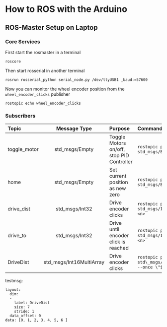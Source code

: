 # How to ROS with the Arduino

## ROS-Master Setup on Laptop

### Core Services
First start the rosmaster in a terminal
```
roscore
```

Then start rosserial in another terminal
```
rosrun rosserial_python serial_node.py /dev/ttyUSB1 _baud:=57600
```

Now you can monitor the wheel encoder position from the `wheel_encoder_clicks` publisher
```
rostopic echo wheel_encoder_clicks
```

### Subscribers

| Topic        | Message Type    | Purpose                                   | Command                                              |
| :----------- |:---------------:| :---------------------------------------- | :--------------------------------------------------- |
 toggle\_motor | std\_msgs/Empty | Toggle Motors on/off, stop PID Controller | `rostopic pub toggle_motor std_msgs/Empty --once`
 home          | std\_msgs/Empty | Set current position as new zero          | `rostopic pub home std_msgs/Empty --once`
 drive\_dist   | std\_msgs/Int32 | Drive <n> encoder clicks                  | `rostopic pub drive_dist std_msgs/Int32 --once -- <n>`
 drive\_to     | std\_msgs/Int32 | Drive until encoder click <n> is reached  | `rostopic pub drive_to std_msgs/Int32 --once -- <n>`
 DriveDist     | std\_msgs/Int16MultiArray | Drive <n> encoder clicks        | `rostopic pub DriveDist std\_msgs/Int16MultiArray --once \"$(cat testmsg)\"`

testmsg:
```
layout:
  dim:
  -
    label: DriveDist
    size: 7
    stride: 1
  data_offset: 0
data: [0, 1, 2, 3, 4, 5, 6 ]
```

     
